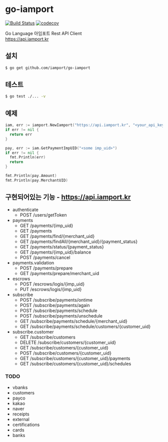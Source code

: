 # go-iamport

[![Build Status](https://travis-ci.com/iamport/go-iamport.svg?branch=master)](https://travis-ci.com/iamport/go-iamport) [![codecov](https://codecov.io/gh/iamport/go-iamport/branch/master/graph/badge.svg?token=TS1W2W9UO0)](https://codecov.io/gh/iamport/go-iamport)

Go Language 아임포트 Rest API Client  
https://api.iamport.kr

## 설치

```bash
$ go get github.com/iamport/go-iamport
```

## 테스트

```bash
$ go test ./... -v
```

## 예제

```go
iam, err := iamport.NewIamport("https://api.iamport.kr", "<your_api_key>", "<your_api_secret>")
if err != nil {
  return err
}

pay, err := iam.GetPaymentImpUID("<some imp_uid>")
if err != nil {
  fmt.Println(err)
  return
}

fmt.Println(pay.Amount)
fmt.Println(pay.MerchantUID)
```

## 구현되어있는 기능 - https://api.iamport.kr

- authenticate
  - POST /users/getToken
- payments  
  - GET /payments/{imp_uid}
  - GET /payments
  - GET /payments/find/{merchant_uid}
  - GET /payments/findAll/{merchant_uid}/{payment_status}
  - GET /payments/status/{payment_status}
  - GET /payments/{imp_uid}/balance
  - POST /payments/cancel
- payments.validation
  - POST /payments/prepare
  - GET /payments/prepare/merchant_uid
- escrows
  - POST /escrows/logis/{imp_uid}
  - PUT /escrows/logis/{imp_uid}
- subscribe
  - POST /subscribe/payments/ontime
  - POST /subscribe/payments/again
  - POST /subscribe/payments/schedule
  - POST /subscribe/payments/unschedule
  - GET /subscribe/payments/schedule/{merchant_uid}
  - GET /subscribe/payments/schedule/customers/{customer_uid}
- subscribe.customer
  - GET /subscribe/customers
  - DELETE /subscribe/customers/{customer_uid}
  - GET /subscribe/customers/{customer_uid}
  - POST /subscribe/customers/{customer_uid}
  - GET /subscribe/customers/{customer_uid}/payments
  - GET /subscribe/customers/{customer_uid}/schedules

### TODO

- vbanks
- customers
- payco
- kakao
- naver
- receipts
- external
- certifications
- cards
- banks
